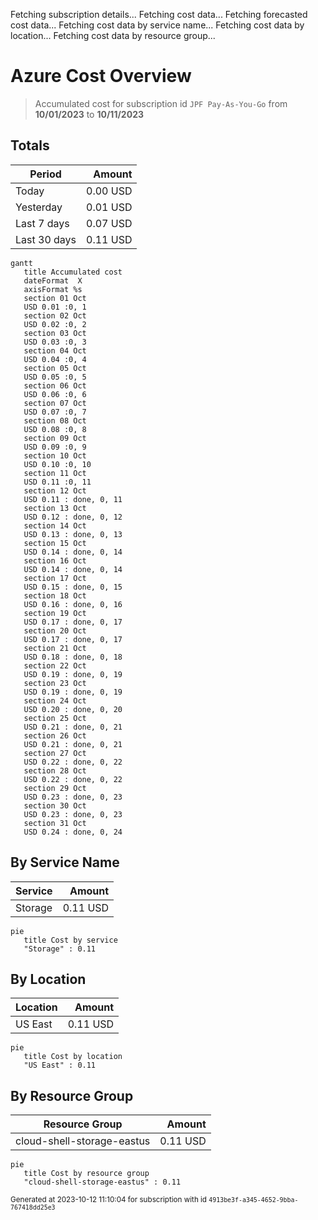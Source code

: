 Fetching subscription details...
Fetching cost data...
Fetching forecasted cost data...
Fetching cost data by service name...
Fetching cost data by location...
Fetching cost data by resource group...
# Azure Cost Overview

> Accumulated cost for subscription id `JPF Pay-As-You-Go` from **10/01/2023** to **10/11/2023**

## Totals

|Period|Amount|
|---|---:|
|Today|0.00 USD|
|Yesterday|0.01 USD|
|Last 7 days|0.07 USD|
|Last 30 days|0.11 USD|

```mermaid
gantt
   title Accumulated cost
   dateFormat  X
   axisFormat %s
   section 01 Oct
   USD 0.01 :0, 1
   section 02 Oct
   USD 0.02 :0, 2
   section 03 Oct
   USD 0.03 :0, 3
   section 04 Oct
   USD 0.04 :0, 4
   section 05 Oct
   USD 0.05 :0, 5
   section 06 Oct
   USD 0.06 :0, 6
   section 07 Oct
   USD 0.07 :0, 7
   section 08 Oct
   USD 0.08 :0, 8
   section 09 Oct
   USD 0.09 :0, 9
   section 10 Oct
   USD 0.10 :0, 10
   section 11 Oct
   USD 0.11 :0, 11
   section 12 Oct
   USD 0.11 : done, 0, 11
   section 13 Oct
   USD 0.12 : done, 0, 12
   section 14 Oct
   USD 0.13 : done, 0, 13
   section 15 Oct
   USD 0.14 : done, 0, 14
   section 16 Oct
   USD 0.14 : done, 0, 14
   section 17 Oct
   USD 0.15 : done, 0, 15
   section 18 Oct
   USD 0.16 : done, 0, 16
   section 19 Oct
   USD 0.17 : done, 0, 17
   section 20 Oct
   USD 0.17 : done, 0, 17
   section 21 Oct
   USD 0.18 : done, 0, 18
   section 22 Oct
   USD 0.19 : done, 0, 19
   section 23 Oct
   USD 0.19 : done, 0, 19
   section 24 Oct
   USD 0.20 : done, 0, 20
   section 25 Oct
   USD 0.21 : done, 0, 21
   section 26 Oct
   USD 0.21 : done, 0, 21
   section 27 Oct
   USD 0.22 : done, 0, 22
   section 28 Oct
   USD 0.22 : done, 0, 22
   section 29 Oct
   USD 0.23 : done, 0, 23
   section 30 Oct
   USD 0.23 : done, 0, 23
   section 31 Oct
   USD 0.24 : done, 0, 24
```

## By Service Name

|Service|Amount|
|---|---:|
|Storage|0.11 USD|

```mermaid
pie
   title Cost by service
   "Storage" : 0.11
```

## By Location

|Location|Amount|
|---|---:|
|US East|0.11 USD|

```mermaid
pie
   title Cost by location
   "US East" : 0.11
```

## By Resource Group

|Resource Group|Amount|
|---|---:|
|cloud-shell-storage-eastus|0.11 USD|

```mermaid
pie
   title Cost by resource group
   "cloud-shell-storage-eastus" : 0.11
```

<sup>Generated at 2023-10-12 11:10:04 for subscription with id `4913be3f-a345-4652-9bba-767418dd25e3`</sup>
